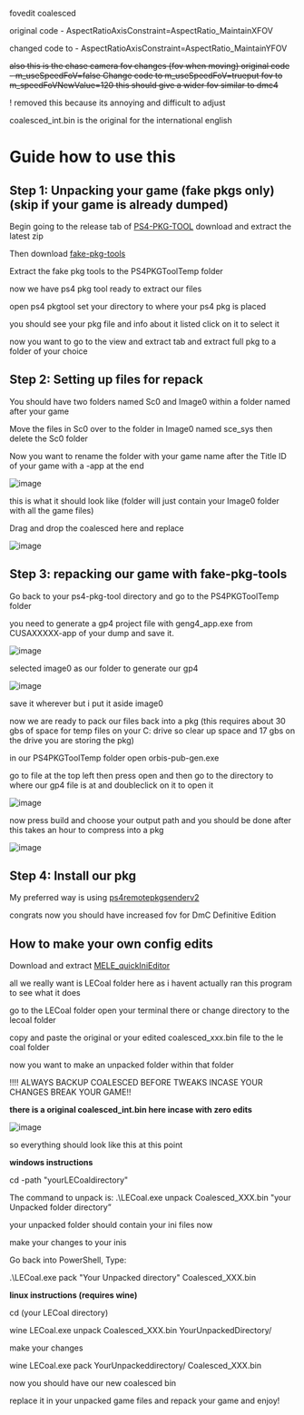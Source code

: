 fovedit coalesced

original code - AspectRatioAxisConstraint=AspectRatio_MaintainXFOV

changed code to - AspectRatioAxisConstraint=AspectRatio_MaintainYFOV

~~also this is the chase camera fov changes (fov when moving) original code - m_useSpeedFoV=false  Change code to m_useSpeedFoV=trueput fov  to m_speedFoVNewValue=120 this should give a wider fov similar to dmc4~~

! removed this because its annoying and difficult to adjust

coalesced_int.bin is the original for the international english

# Guide how to use this 

Step 1: Unpacking your game (fake pkgs only) (skip if your game is already dumped)
-
Begin going to the release tab of [PS4-PKG-TOOL](https://github.com/pearlxcore/PS4-PKG-Tool) download and extract the latest zip

Then download [fake-pkg-tools](https://github.com/CyB1K/PS4-Fake-PKG-Tools-3.87)

Extract the fake pkg tools to the PS4PKGToolTemp folder

now we have ps4 pkg tool ready to extract our files

open ps4 pkgtool set your directory to where your ps4 pkg is placed

you should see your pkg file and info about it listed click on it to select it

now you want to go to the view and extract tab and extract full pkg to a folder of your choice

Step 2: Setting up files for repack
-
You should have two folders named Sc0 and Image0 within a folder named after your game

Move the files in Sc0 over to the folder in Image0 named sce_sys then delete the Sc0 folder

Now you want to rename the folder with your game name after the Title ID of your game with a -app at the end

![image](https://github.com/user-attachments/assets/a419d7e8-f1bc-4c4e-9549-8d0fe7b9401c)

this is what it should look like (folder will just contain your Image0 folder with all the game files)

Drag and drop the coalesced here and replace

![image](https://github.com/user-attachments/assets/6e7fec38-e320-4e97-a684-7393ce715d53)

Step 3: repacking our game with fake-pkg-tools
-
Go back to your ps4-pkg-tool directory and go to the PS4PKGToolTemp folder 

you need to generate a gp4 project file with geng4_app.exe from CUSAXXXXX-app of your dump and save it.

![image](https://github.com/user-attachments/assets/d35589db-f9fc-40a9-aefa-3d61a9c90cbf)

selected image0 as our folder to generate our gp4

![image](https://github.com/user-attachments/assets/b8b92256-6673-44d6-8a16-a2f08f6a94e4)

save it wherever but i put it aside image0

now we are ready to pack our files back into a pkg (this requires about 30 gbs of space for temp files on your C: drive so clear up space and 17 gbs on the drive you are storing the pkg)

in our PS4PKGToolTemp folder open orbis-pub-gen.exe

go to file at the top left then press open and then go to the directory to where our gp4 file is at and doubleclick on it to open it 

![image](https://github.com/user-attachments/assets/4c249d3f-85b0-4613-afae-398dec6663c1)

now press build and choose your output path and you should be done after this takes an hour to compress into a pkg

![image](https://github.com/user-attachments/assets/5cfeaf22-79ea-4109-a10f-68abf7bb1580)

Step 4: Install our pkg
-
My preferred way is using [ps4remotepkgsenderv2](https://github.com/Gkiokan/ps4-remote-pkg-sender)

congrats now you should have increased fov for DmC Definitive Edition

How to make your own config edits
---
Download and extract [MELE_quickIniEditor](https://github.com/AYasinAkalin/MELE_quickIniEditor)

all we really want is LECoal folder here as i havent actually ran this program to see what it does

go to the LECoal folder open your terminal there or change directory to the lecoal folder

copy and paste the original or your edited coalesced_xxx.bin file to the le coal folder

now you want to make an unpacked folder within that folder

!!!! ALWAYS BACKUP COALESCED BEFORE TWEAKS INCASE YOUR CHANGES BREAK YOUR GAME!!

**there is a original coalesced_int.bin here incase with zero edits**

![image](https://github.com/user-attachments/assets/1b6e6563-c6f2-495c-a392-cc7f2b1ce01e)

so everything should look like this at this point

**windows instructions** 

cd -path "yourLECoaldirectory"

The command to unpack is:
.\LECoal.exe unpack Coalesced_XXX.bin "your Unpacked folder directory”

your unpacked folder should contain your ini files now

make your changes to your inis 

Go back into PowerShell, Type:

.\LECoal.exe pack "Your Unpacked directory" Coalesced_XXX.bin

**linux instructions (requires wine)**

cd (your LECoal directory)

wine LECoal.exe unpack Coalesced_XXX.bin YourUnpackedDirectory/

make your changes

wine LECoal.exe pack YourUnpackeddirectory/ Coalesced_XXX.bin

now you should have our new coalesced bin 

replace it in your unpacked game files and repack your game and enjoy!
